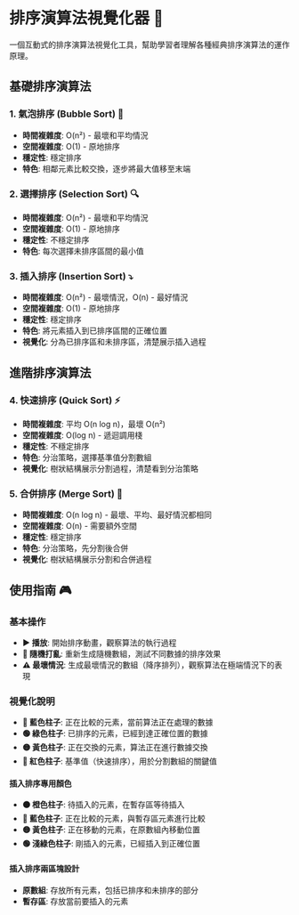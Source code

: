 # 排序演算法視覺化器 🎯

一個互動式的排序演算法視覺化工具，幫助學習者理解各種經典排序演算法的運作原理。

## 基礎排序演算法

### 1. 氣泡排序 (Bubble Sort) 🫧
- **時間複雜度**: O(n²) - 最壞和平均情況
- **空間複雜度**: O(1) - 原地排序
- **穩定性**: 穩定排序
- **特色**: 相鄰元素比較交換，逐步將最大值移至末端

### 2. 選擇排序 (Selection Sort) 🔍
- **時間複雜度**: O(n²) - 最壞和平均情況
- **空間複雜度**: O(1) - 原地排序
- **穩定性**: 不穩定排序
- **特色**: 每次選擇未排序區間的最小值

### 3. 插入排序 (Insertion Sort) ⤵️
- **時間複雜度**: O(n²) - 最壞情況，O(n) - 最好情況
- **空間複雜度**: O(1) - 原地排序
- **穩定性**: 穩定排序
- **特色**: 將元素插入到已排序區間的正確位置
- **視覺化**: 分為已排序區和未排序區，清楚展示插入過程

## 進階排序演算法

### 4. 快速排序 (Quick Sort) ⚡
- **時間複雜度**: 平均 O(n log n)，最壞 O(n²)
- **空間複雜度**: O(log n) - 遞迴調用棧
- **穩定性**: 不穩定排序
- **特色**: 分治策略，選擇基準值分割數組
- **視覺化**: 樹狀結構展示分割過程，清楚看到分治策略

### 5. 合併排序 (Merge Sort) 🔄
- **時間複雜度**: O(n log n) - 最壞、平均、最好情況都相同
- **空間複雜度**: O(n) - 需要額外空間
- **穩定性**: 穩定排序
- **特色**: 分治策略，先分割後合併
- **視覺化**: 樹狀結構展示分割和合併過程

## 使用指南 🎮

### 基本操作
- **▶️ 播放**: 開始排序動畫，觀察算法的執行過程
- **🔄 隨機打亂**: 重新生成隨機數組，測試不同數據的排序效果
- **⚠️ 最壞情況**: 生成最壞情況的數組（降序排列），觀察算法在極端情況下的表現

### 視覺化說明
- **🔵 藍色柱子**: 正在比較的元素，當前算法正在處理的數據
- **🟢 綠色柱子**: 已排序的元素，已經到達正確位置的數據
- **🟡 黃色柱子**: 正在交換的元素，算法正在進行數據交換
- **🔴 紅色柱子**: 基準值（快速排序），用於分割數組的關鍵值

#### 插入排序專用顏色
- **🟠 橙色柱子**: 待插入的元素，在暫存區等待插入
- **🔵 藍色柱子**: 正在比較的元素，與暫存區元素進行比較
- **🟡 黃色柱子**: 正在移動的元素，在原數組內移動位置
- **🟢 淺綠色柱子**: 剛插入的元素，已經插入到正確位置

#### 插入排序兩區塊設計
- **原數組**: 存放所有元素，包括已排序和未排序的部分
- **暫存區**: 存放當前要插入的元素
